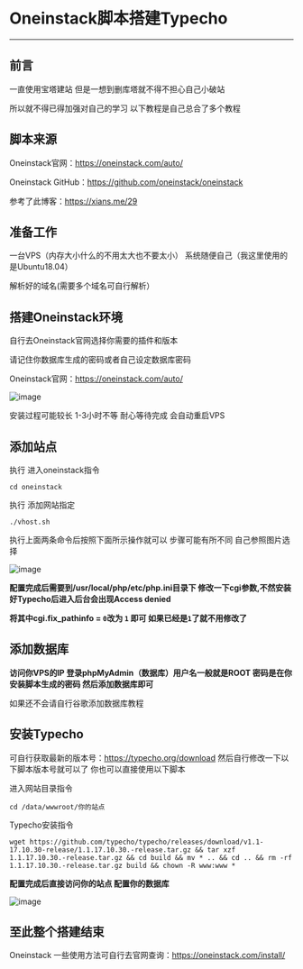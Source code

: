 # Oneinstack脚本搭建Typecho
-------------------------------------
前言
----------------
一直使用宝塔建站 但是一想到删库塔就不得不担心自己小破站

所以就不得已得加强对自己的学习  以下教程是自己总合了多个教程

脚本来源
----------------------
Oneinstack官网：https://oneinstack.com/auto/

Oneinstack GitHub：https://github.com/oneinstack/oneinstack

参考了此博客：https://xians.me/29

准备工作
-----------------
一台VPS（内存大小什么的不用太大也不要太小） 系统随便自己（我这里使用的是Ubuntu18.04）

解析好的域名(需要多个域名可自行解析）

搭建Oneinstack环境
-----------------------
自行去Oneinstack官网选择你需要的插件和版本

请记住你数据库生成的密码或者自己设定数据库密码

Oneinstack官网：https://oneinstack.com/auto/

![image](https://user-images.githubusercontent.com/94978556/156348011-bd10635d-adb5-4719-92b9-98b6d1d495dc.png)

安装过程可能较长 1-3小时不等  耐心等待完成 会自动重启VPS

添加站点
--------------
执行 进入oneinstack指令
```
cd oneinstack
```

执行 添加网站指定
```
./vhost.sh
```

执行上面两条命令后按照下面所示操作就可以 步骤可能有所不同 自己参照图片选择

![image](https://user-images.githubusercontent.com/94978556/156349422-4cd9e050-74ca-4230-9d5c-74fb877c94f6.png)

**配置完成后需要到/usr/local/php/etc/php.ini目录下 修改一下cgi参数,不然安装好Typecho后进入后台会出现Access denied**

**将其中cgi.fix_pathinfo = `0`改为 `1` 即可 如果已经是`1`了就不用修改了**

添加数据库
------------------------
**访问你VPS的IP 登录phpMyAdmin（数据库）用户名一般就是ROOT  密码是在你安装脚本生成的密码 然后添加数据库即可**

如果还不会请自行谷歌添加数据库教程

安装Typecho
------------------------------
可自行获取最新的版本号：https://typecho.org/download 然后自行修改一下以下脚本版本号就可以了 你也可以直接使用以下脚本

进入网站目录指令
```
cd /data/wwwroot/你的站点
```
Typecho安装指令
```
wget https://github.com/typecho/typecho/releases/download/v1.1-17.10.30-release/1.1.17.10.30.-release.tar.gz && tar xzf 1.1.17.10.30.-release.tar.gz && cd build && mv * .. && cd .. && rm -rf 1.1.17.10.30.-release.tar.gz build && chown -R www:www *
```
**配置完成后直接访问你的站点 配置你的数据库**

![image](https://user-images.githubusercontent.com/94978556/156352109-cca5656d-eea6-420d-852b-396a2bc2372d.png)

至此整个搭建结束
------------------------------------
Oneinstack 一些使用方法可自行去官网查询：https://oneinstack.com/install/
